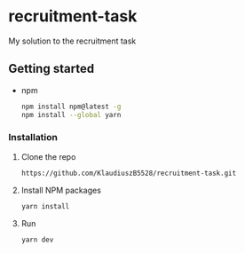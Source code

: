 # recruitment-task
My solution to the recruitment task

## Getting started

- npm

  ```sh
  npm install npm@latest -g
  npm install --global yarn
  ```

### Installation

1. Clone the repo

   ```sh
   https://github.com/KlaudiuszB5528/recruitment-task.git
   ```

2. Install NPM packages

   ```sh
   yarn install
   ```

3. Run
   ```sh
   yarn dev
   ```

